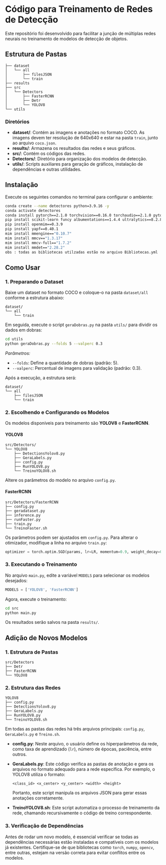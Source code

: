 # Código para Treinamento de Redes de Detecção

Este repositório foi desenvolvido para facilitar a junção de múltiplas redes neurais no treinamento de modelos de detecção de objetos.

## Estrutura de Pastas
```
├── dataset
│   └── all
│       ├── filesJSON
│       └── train
├── results
├── src
│   └── Detectors
│       ├── FasterRCNN
│       ├── Detr
│       └── YOLOV8
└── utils
```
### Diretórios
- **dataset/**: Contém as imagens e anotações no formato COCO. As imagens devem ter resolução de 640x640 e estar na pasta `train`, junto ao arquivo `coco.json`.
- **results/**: Armazena os resultados das redes e seus gráficos.
- **src/**: Contém os códigos das redes.
- **Detectors/**: Diretório para organização dos modelos de detecção.
- **utils/**: Scripts auxiliares para geração de gráficos, instalação de dependências e outras utilidades.

## Instalação

Execute os seguintes comandos no terminal para configurar o ambiente:

```sh
conda create --name detectores python=3.9.16 -y
conda activate detectores
conda install pytorch==2.1.0 torchvision==0.16.0 torchaudio==2.1.0 pytorch-cuda=11.8 -c pytorch -c nvidia
pip install scikit-learn funcy albumentations==1.4.4 ultralytics==8.2.87 supervision==0.1.0 pycocotools torchinfo vision-transformers torchmetrics
pip install openmim==0.3.9
pip install yapf==0.40.1
mim install mmengine=="0.10.7"
mim install mmcv=="1.3.17"
mim install mmcv-full=="1.7.2"
mim install mmdet=="2.28.2"
obs : todas as bibliotecas utilzadas estão no arquivo Bibliotecas.yml
```

## Como Usar

### 1. Preparando o Dataset
Baixe um dataset no formato COCO e coloque-o na pasta `dataset/all` conforme a estrutura abaixo:
```
dataset/
└── all
    └── train
```

Em seguida, execute o script `geraDobras.py` na pasta `utils/` para dividir os dados em dobras:
```sh
cd utils
python geraDobras.py --folds 5 --valperc 0.3
```
*Parâmetros:*  
- `--folds`: Define a quantidade de dobras (padrão: 5).
- `--valperc`: Percentual de imagens para validação (padrão: 0.3).

Após a execução, a estrutura será:
```
dataset/
└── all
    ├── filesJSON
    └── train
```

### 2. Escolhendo e Configurando os Modelos
Os modelos disponíveis para treinamento são **YOLOV8** e **FasterRCNN**.

#### YOLOV8
```
src/Detectors/
└── YOLOV8
    ├── DetectionsYolov8.py
    ├── GeraLabels.py
    ├── config.py
    ├── RunYOLOV8.py
    └── TreinoYOLOV8.sh
```
Altere os parâmetros do modelo no arquivo `config.py`.

#### FasterRCNN
```
src/Detectors/FasterRCNN
├── config.py
├── geradataset.py
├── inference.py
├── runFaster.py
├── train.py
└── TreinoFaster.sh
```
Os parâmetros podem ser ajustados em `config.py`. Para alterar o otimizador, modifique a linha no arquivo `train.py`:
```python
optimizer = torch.optim.SGD(params, lr=LR, momentum=0.9, weight_decay=0.0005)
```

### 3. Executando o Treinamento
No arquivo `main.py`, edite a variável `MODELS` para selecionar os modelos desejados:
```python
MODELS = ['YOLOV8', 'FasterRCNN']
```

Agora, execute o treinamento:
```sh
cd src
python main.py
```

Os resultados serão salvos na pasta `results/`.

## Adição de Novos Modelos

### 1. Estrutura de Pastas

```plaintext
src/Detectors
├── Detr
├── FasterRCNN
└── YOLOV8
```

### 2. Estrutura das Redes

```plaintext
YOLOV8
├── config.py
├── DetectionsYolov8.py
├── GeraLabels.py
├── RunYOLOV8.py
└── TreinoYOLOV8.sh
```

Em todas as pastas das redes há três arquivos principais: `config.py`, `GeraLabels.py` e `Treino.sh`.

- **config.py**: Neste arquivo, o usuário define os hiperparâmetros da rede, como taxa de aprendizado (`lr`), número de épocas, paciência, entre outros.
- **GeraLabels.py**: Este código verifica as pastas de anotação e gera os arquivos no formato adequado para a rede específica. Por exemplo, o YOLOV8 utiliza o formato:
  
  ```plaintext
  <class_id> <x_center> <y_center> <width> <height>
  ```
  
  Portanto, este script manipula os arquivos JSON para gerar essas anotações corretamente.
- **TreinoYOLOV8.sh**: Este script automatiza o processo de treinamento da rede, chamando recursivamente o código de treino correspondente.

### 3. Verificação de Dependências

Antes de rodar um novo modelo, é essencial verificar se todas as dependências necessárias estão instaladas e compatíveis com os modelos já existentes. Certifique-se de que bibliotecas como `torch`, `numpy`, `opencv`, entre outras, estejam na versão correta para evitar conflitos entre os modelos.



